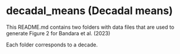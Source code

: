# decadal_means (Decadal means)

This README.md contains two folders with data files that are used to generate Figure 2 for Bandara et al. (2023)

Each folder corresponds to a decade.
